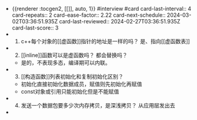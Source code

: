 - {{renderer :tocgen2, [[]], auto, 1}} #interview #card
  card-last-interval:: 4
  card-repeats:: 2
  card-ease-factor:: 2.22
  card-next-schedule:: 2024-03-02T03:36:51.935Z
  card-last-reviewed:: 2024-02-27T03:36:51.935Z
  card-last-score:: 3
- 1. c++每个对象的[[虚函数]]指针的地址是一样的吗？  是、指向[[虚函数表]]
- 2. [[inline]]函数可以是虚函数吗？ 都会替换吗？
	- 是的，不表现多态，编译期可以内联。
- 3. [[构造函数]]列表初始化和复制初始化区别？
	- 初始化直接初始化数据成员，赋值则先初始化再赋值
	- const对象或引用只能初始化但是不能赋值
- 4. 发送一个数据包要多少次内存拷贝，是深浅拷贝？ 从应用层发出去
-